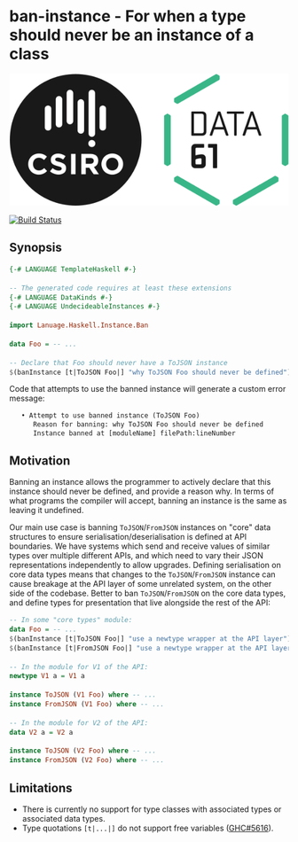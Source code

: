 # ban-instance - For when a type should never be an instance of a class

![Data61 Logo](https://raw.githubusercontent.com/qfpl/assets/master/data61-transparent-bg.png)

[![Build Status](https://travis-ci.org/qfpl/ban-instance.svg?branch=master)](https://travis-ci.org/qfpl/ban-instance)

## Synopsis

```haskell
{-# LANGUAGE TemplateHaskell #-}

-- The generated code requires at least these extensions
{-# LANGUAGE DataKinds #-}
{-# LANGUAGE UndecideableInstances #-}

import Lanuage.Haskell.Instance.Ban

data Foo = -- ...

-- Declare that Foo should never have a ToJSON instance
$(banInstance [t|ToJSON Foo|] "why ToJSON Foo should never be defined")
```

Code that attempts to use the banned instance will generate a custom
error message:

```
   • Attempt to use banned instance (ToJSON Foo)
      Reason for banning: why ToJSON Foo should never be defined
      Instance banned at [moduleName] filePath:lineNumber
```

## Motivation

Banning an instance allows the programmer to actively declare that
this instance should never be defined, and provide a reason why. In
terms of what programs the compiler will accept, banning an instance
is the same as leaving it undefined.

Our main use case is banning `ToJSON`/`FromJSON` instances on "core"
data structures to ensure serialisation/deserialisation is defined at
API boundaries. We have systems which send and receive values of
similar types over multiple different APIs, and which need to vary
their JSON representations independently to allow upgrades. Defining
serialisation on core data types means that changes to the
`ToJSON`/`FromJSON` instance can cause breakage at the API layer of
some unrelated system, on the other side of the codebase. Better to
ban `ToJSON`/`FromJSON` on the core data types, and define types for
presentation that live alongside the rest of the API:

```haskell
-- In some "core types" module:
data Foo = -- ...
$(banInstance [t|ToJSON Foo|] "use a newtype wrapper at the API layer")
$(banInstance [t|FromJSON Foo|] "use a newtype wrapper at the API layer")

-- In the module for V1 of the API:
newtype V1 a = V1 a

instance ToJSON (V1 Foo) where -- ...
instance FromJSON (V1 Foo) where -- ...

-- In the module for V2 of the API:
data V2 a = V2 a

instance ToJSON (V2 Foo) where -- ...
instance FromJSON (V2 Foo) where -- ...
```

## Limitations

* There is currently no support for type classes with associated types
  or associated data types.
* Type quotations `[t|...|]` do not support free variables
  ([GHC#5616](https://gitlab.haskell.org/ghc/ghc/issues/5616)).
